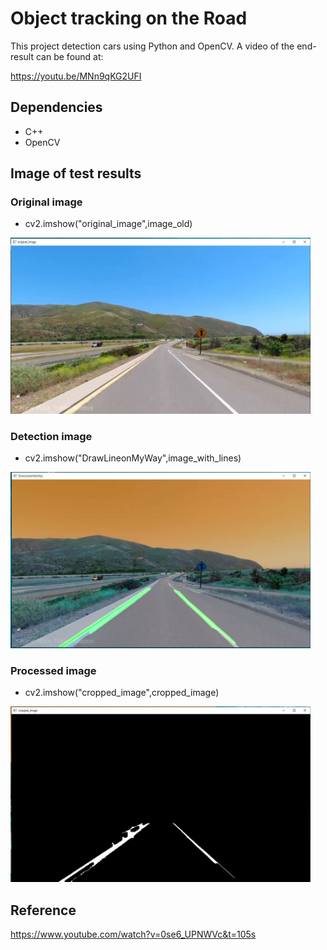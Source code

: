 # Object tracking on the Road

This project detection cars using Python and OpenCV. A video of the end-result can be found at:

https://youtu.be/MNn9qKG2UFI


## Dependencies
* C++
* OpenCV

    
    
## Image of test results
### Original image
* cv2.imshow("original_image",image_old)
<img src="https://github.com/moonseobHwang/OpenCV_Python/blob/main/Github_img/Original_image.JPG" width="480" alt="Combined Image" />

### Detection image
* cv2.imshow("DrawLineonMyWay",image_with_lines)
<img src="https://github.com/moonseobHwang/OpenCV_Python/blob/main/Github_img/DrawLineimMyWay.JPG" width="480" alt="Combined Image" />

### Processed image
* cv2.imshow("cropped_image",cropped_image)
<img src="https://github.com/moonseobHwang/OpenCV_Python/blob/main/Github_img/cropped_image1.JPG" width="480" alt="Combined Image" />

## Reference
https://www.youtube.com/watch?v=0se6_UPNWVc&t=105s
